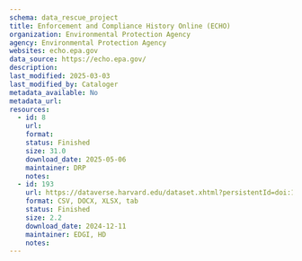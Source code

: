 ```yaml
---
schema: data_rescue_project 
title: Enforcement and Compliance History Online (ECHO)
organization: Environmental Protection Agency
agency: Environmental Protection Agency
websites: echo.epa.gov
data_source: https://echo.epa.gov/
description: 
last_modified: 2025-03-03
last_modified_by: Cataloger
metadata_available: No
metadata_url: 
resources:
  - id: 8
    url: 
    format: 
    status: Finished
    size: 31.0
    download_date: 2025-05-06
    maintainer: DRP
    notes: 
  - id: 193
    url: https://dataverse.harvard.edu/dataset.xhtml?persistentId=doi:10.7910/DVN/TUMSLH
    format: CSV, DOCX, XLSX, tab
    status: Finished
    size: 2.2
    download_date: 2024-12-11
    maintainer: EDGI, HD
    notes: 
---
```

